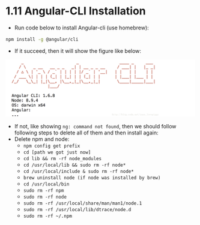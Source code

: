 # 1.11 Angular-CLI Installation

* Run code below to install Angular-cli \(use homebrew\):

```bash
npm install -g @angular/cli
```

* If it succeed, then it will show the figure like below:

![](../.gitbook/assets/ping-mu-kuai-zhao-20190322-xia-wu-9.54.31.png)

* If not, like showing `ng: command not found`, then we should follow following steps to delete all of them and then install again:
* Delete npm and node:
  * `npm config get prefix`
  * `cd [path we got just now]`
  * `cd lib && rm -rf node_modules`
  * `cd /usr/local/lib && sudo rm -rf node*`
  * `cd /usr/local/include & sudo rm -rf node*`
  * `brew uninstall node (if node was installed by brew)`
  * `cd /usr/local/bin`
  * `sudo rm -rf npm`
  * `sudo rm -rf node`
  * `sudo rm -rf /usr/local/share/man/man1/node.1`
  * `sudo rm -rf /usr/local/lib/dtrace/node.d`
  * `sudo rm -rf ~/.npm`



